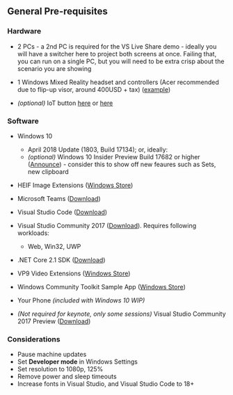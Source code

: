 ## General Pre-requisites

### Hardware

* 2 PCs - a 2nd PC is required for the VS Live Share demo - ideally you will have a switcher here to project both screens at once. Failing that, you can run on a single PC, but you will need to be extra crisp about the scenario you are showing

* 1 Windows Mixed Reality headset and controllers (Acer recommended due to flip-up visor, around 400USD + tax) ([example](https://www.microsoft.com/en-us/store/d/acer-windows-mixed-reality-headset-with-motion-controllers/8ttsf1q97hkp?activetab=pivot%3aoverviewtab))

* _(optional)_ IoT button [here](http://texxmo.com/) or [here](http://wwww.iot-button.eu/ )

### Software

* Windows 10 
    * April 2018 Update (1803, Build 17134); or, ideally:
    * _(optional)_ Windows 10 Insider Preview Build 17682 or higher ([Announce](https://blogs.windows.com/windowsexperience/2018/05/31/announcing-windows-10-insider-preview-build-17682/#Ebs5hQUamhEVThq3.97)) - consider this to show off new feaures such as Sets, new clipboard

* HEIF Image Extensions ([Windows Store](https://www.microsoft.com/p/heif-image-extensions/9pmmsr1cgpwg))
* Microsoft Teams ([Download](https://go.microsoft.com/fwlink/p/?linkid=869426))
* Visual Studio Code ([Download](https://code.visualstudio.com/docs/?dv=win))
* Visual Studio Community 2017 ([Download](https://www.visualstudio.com/thank-you-downloading-visual-studio/?sku=Community&rel=15#)). Requires following workloads:
    * Web, Win32, UWP
* .NET Core 2.1 SDK ([Download](https://www.microsoft.com/net/download/dotnet-core/sdk-2.1.300))
* VP9 Video Extensions ([Windows Store](https://www.microsoft.com/store/productId/9N4D0MSMP0PT))
* Windows Community Toolkit Sample App ([Windows Store](https://www.microsoft.com/p/windows-community-toolkit-sample-app/9nblggh4tlcq
))
* Your Phone _(included with Windows 10 WIP)_
* _(Not required for keynote, only some sessions)_ Visual Studio Community 2017 Preview ([Download](https://www.visualstudio.com/thank-you-downloading-visual-studio/?ch=preview&sku=Community&rel=15#))

### Considerations

* Pause machine updates
* Set **Developer mode** in Windows Settings
* Set resolution to 1080p, 125%
* Remove power and sleep timeouts
* Increase fonts in Visual Studio, and Visual Studio Code to 18+
